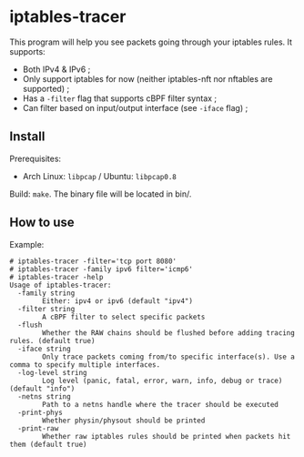 # iptables-tracer

This program will help you see packets going through your iptables rules. It supports:

* Both IPv4 & IPv6 ;
* Only support iptables for now (neither iptables-nft nor nftables are supported) ;
* Has a `-filter` flag that supports cBPF filter syntax ;
* Can filter based on input/output interface (see `-iface` flag) ;

## Install

Prerequisites:

* Arch Linux: `libpcap` / Ubuntu: `libpcap0.8`

Build: `make`. The binary file will be located in bin/.

## How to use

Example:

```console
# iptables-tracer -filter='tcp port 8080'
# iptables-tracer -family ipv6 filter='icmp6'
# iptables-tracer -help
Usage of iptables-tracer:
  -family string
    	Either: ipv4 or ipv6 (default "ipv4")
  -filter string
    	A cBPF filter to select specific packets
  -flush
    	Whether the RAW chains should be flushed before adding tracing rules. (default true)
  -iface string
    	Only trace packets coming from/to specific interface(s). Use a comma to specify multiple interfaces.
  -log-level string
    	Log level (panic, fatal, error, warn, info, debug or trace) (default "info")
  -netns string
    	Path to a netns handle where the tracer should be executed
  -print-phys
    	Whether physin/physout should be printed
  -print-raw
    	Whether raw iptables rules should be printed when packets hit them (default true)
```
